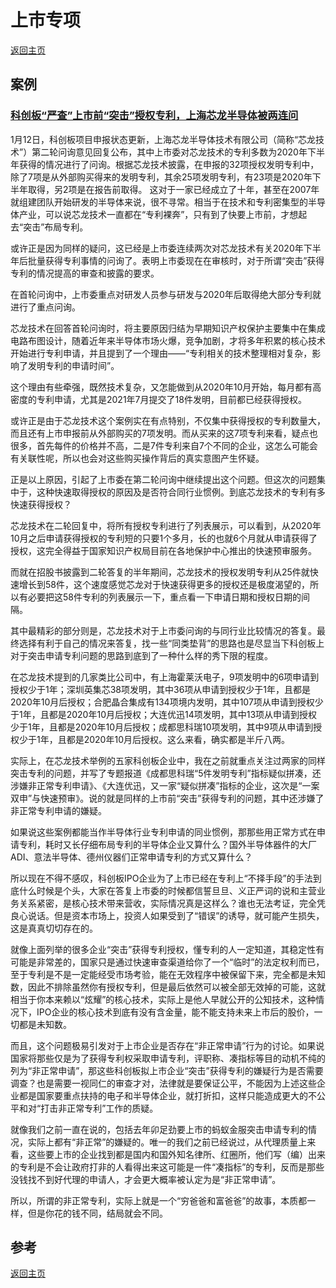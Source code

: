 # 上市专项
[返回主页](/)

## 案例

### [科创板“严查”上市前“突击”授权专利，上海芯龙半导体被两连问](https://mp.weixin.qq.com/s/cX7jxrwQyuFseNofYqMrlw) 

1月12日，科创板项目申报状态更新，上海芯龙半导体技术有限公司（简称“芯龙技术”）第二轮问询意见回复公布，其中上市委对芯龙技术的专利多数为2020年下半年获得的情况进行了问询。根据芯龙技术披露，在申报的32项授权发明专利中，除了7项是从外部购买得来的发明专利，其余25项发明专利，有23项是2020年下半年取得，另2项是在报告前取得。
这对于一家已经成立了十年，甚至在2007年就组建团队开始研发的半导体来说，很不寻常。相当于在技术和专利密集型的半导体产业，可以说芯龙技术一直都在“专利裸奔”，只有到了快要上市前，才想起去“突击”布局专利。

或许正是因为同样的疑问，这已经是上市委连续两次对芯龙技术有关2020年下半年后批量获得专利事情的问询了。表明上市委现在在审核时，对于所谓“突击”获得专利的情况提高的审查和披露的要求。

在首轮问询中，上市委重点对研发人员参与研发与2020年后取得绝大部分专利就进行了重点问询。

芯龙技术在回答首轮问询时，将主要原因归结为早期知识产权保护主要集中在集成电路布图设计，随着近年来半导体市场火爆，竞争加剧，才将多年积累的核心技术开始进行专利申请，并且提到了一个理由——“专利相关的技术整理相对复杂，影响了发明专利的申请时间”。

这个理由有些牵强，既然技术复杂，又怎能做到从2020年10月开始，每月都有高密度的专利申请，尤其是2021年7月提交了18件发明，目前都已经获得授权。

或许正是由于芯龙技术这个案例实在有点特别，不仅集中获得授权的专利数量大，而且还有上市申报前从外部购买的7项发明。而从买来的这7项专利来看，疑点也很多，首先每件的价格并不高，二是7件专利来自7个不同的企业，这怎么可能会有关联性呢，所以也会对这些购买操作背后的真实意图产生怀疑。

正是以上原因，引起了上市委在第二轮问询中继续提出这个问题。但这次的问题集中于，这种快速取得授权的原因及是否符合同行业惯例。到底芯龙技术的专利有多快速获得授权？

芯龙技术在二轮回复中，将所有授权专利进行了列表展示，可以看到，从2020年10月之后申请获得授权的专利短的只要1个多月，长的也就6个月就从申请获得了授权，这完全得益于国家知识产权局目前在各地保护中心推出的快速预审服务。

而就在招股书披露到二轮答复的半年期间，芯龙技术的授权发明专利从25件就快速增长到58件，这个速度感觉芯龙对于快速获得更多的授权还是极度渴望的，所以有必要把这58件专利的列表展示一下，重点看一下申请日期和授权日期的间隔。

其中最精彩的部分则是，芯龙技术对于上市委问询的与同行业比较情况的答复。最终选择有利于自己的情况来答复，找一些“同类垫背”的思路也是尽显当下科创板上对于突击申请专利问题的思路到底到了一种什么样的秀下限的程度。

在芯龙技术提到的几家类比公司中，有上海霍莱沃电子，9项发明中的6项申请到授权少于1年；深圳英集芯38项发明，其中36项从申请到授权少于1年，且都是2020年10月后授权；合肥晶合集成有134项境内发明，其中107项从申请到授权少于1年，且都是2020年10月后授权；大连优迅14项发明，其中13项从申请到授权少于1年，且都是2020年10月后授权；成都思科瑞10项发明，其中9项从申请到授权少于1年，且都是2020年10月后授权。这么来看，确实都是半斤八两。

实际上，在芯龙技术举例的五家科创板企业中，我在之前就重点关注过两家的同样突击专利的问题，并写了专题报道《成都思科瑞“5件发明专利”指标疑似拼凑，还涉嫌非正常专利申请》、《大连优迅，又一家“疑似拼凑”指标的企业，这次是“一案双申”与快速预审》。说的就是同样的上市前“突击”获得专利的问题，其中还涉嫌了非正常专利申请的嫌疑。

如果说这些案例都能当作半导体行业专利申请的同业惯例，那那些用正常方式在申请专利，耗时又长仔细布局专利的半导体企业又算什么？国外半导体器件的大厂ADI、意法半导体、德州仪器们正常申请专利的方式又算什么？

所以现在不得不感叹，科创板IPO企业为了上市已经在专利上“不择手段”的手法到底什么时候是个头，大家在答复上市委的时候都信誓旦旦、义正严词的说和主营业务关系紧密，是核心技术带来营收，实际情况真是这样么？谁也无法考证，完全凭良心说话。但是资本市场上，投资人如果受到了“错误”的诱导，就可能产生损失，这是真真切切存在的。

就像上面列举的很多企业“突击”获得专利授权，懂专利的人一定知道，其稳定性有可能是非常差的，国家只是通过快速审查渠道给你了一个“临时”的法定权利而已，至于专利是不是一定能经受市场考验，能在无效程序中被保留下来，完全都是未知数，因此不排除虽然你有授权专利，但是最后依然可以被全部无效掉的可能，这就相当于你本来赖以“炫耀”的核心技术，实际上是他人早就公开的公知技术，这种情况下，IPO企业的核心技术到底有没有含金量，能不能支持未来上市后的股价，一切都是未知数。

而且，这个问题极易引发对于上市企业是否存在“非正常申请”行为的讨论。如果说国家将那些仅是为了获得专利权采取申请专利，评职称、凑指标等目的动机不纯的列为“非正常申请”，那这些科创板拟上市企业“突击”获得专利的嫌疑行为是否需要调查？也是需要一视同仁的审查才对，法律就是要保证公平，不能因为上述这些企业都是国家要重点扶持的电子和半导体企业，就打折扣，这样只能造成更大的不公平和对“打击非正常专利”工作的质疑。

就像我们之前一直在说的，包括去年卯足劲要上市的蚂蚁金服突击申请专利的情况，实际上都有“非正常”的嫌疑的。唯一的我们之前已经说过，从代理质量上来看，这些要上市的企业找到都是国内和国外知名律所、红圈所，他们写（编）出来的专利是不会让政府打非的人看得出来这可能是一件“凑指标”的专利，反而是那些没钱找不到好代理的申请人，才会更大概率被认定为是“非正常申请”。

所以，所谓的非正常专利，实际上就是一个“穷爸爸和富爸爸”的故事，本质都一样，但是你花的钱不同，结局就会不同。


## 参考

[返回主页](/)
